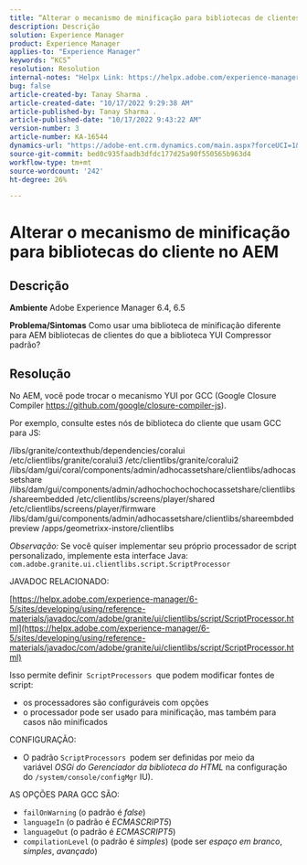 ```yaml
---
title: “Alterar o mecanismo de minificação para bibliotecas de clientes no AEM”
description: Descrição
solution: Experience Manager
product: Experience Manager
applies-to: "Experience Manager"
keywords: “KCS”
resolution: Resolution
internal-notes: "Helpx Link: https://helpx.adobe.com/experience-manager/kb/how-to-change-the-minification-engine-for-client-libraries-in-AEM.html"
bug: false
article-created-by: Tanay Sharma .
article-created-date: "10/17/2022 9:29:38 AM"
article-published-by: Tanay Sharma .
article-published-date: "10/17/2022 9:43:22 AM"
version-number: 3
article-number: KA-16544
dynamics-url: "https://adobe-ent.crm.dynamics.com/main.aspx?forceUCI=1&pagetype=entityrecord&etn=knowledgearticle&id=f9670338-fe4d-ed11-bba2-0022480868ff"
source-git-commit: bed0c935faadb3dfdc177d25a90f550565b963d4
workflow-type: tm+mt
source-wordcount: '242'
ht-degree: 26%

---
```


# Alterar o mecanismo de minificação para bibliotecas do cliente no AEM

## Descrição

<b>Ambiente</b>
Adobe Experience Manager 6.4, 6.5


<b>Problema/Sintomas</b>
Como usar uma biblioteca de minificação diferente para AEM bibliotecas de clientes do que a biblioteca YUI Compressor padrão?


## Resolução


No AEM, você pode trocar o mecanismo YUI por GCC (Google Closure Compiler https://github.com/google/closure-compiler-js).

Por exemplo, consulte estes nós de biblioteca do cliente que usam GCC para JS:

/libs/granite/contexthub/dependencies/coralui /etc/clientlibs/granite/coralui3 /etc/clientlibs/granite/coralui2 /libs/dam/gui/coral/components/admin/adhocassetshare/clientlibs/adhocassetshare /libs/dam/gui/components/admin/adhochochochochocassetshare/clientlibs/shareembedded /etc/clientlibs/screens/player/shared /etc/clientlibs/screens/player/firmware /libs/dam/gui/components/admin/adhocassetshare/clientlibs/shareembdedpreview /apps/geometrixx-instore/clientlibs



*Observação:* Se você quiser implementar seu próprio processador de script personalizado, implemente esta interface Java:
`com.adobe.granite.ui.clientlibs.script.ScriptProcessor`



JAVADOC RELACIONADO:

[https://helpx.adobe.com/experience-manager/6-5/sites/developing/using/reference-materials/javadoc/com/adobe/granite/ui/clientlibs/script/ScriptProcessor.html](https://helpx.adobe.com/experience-manager/6-5/sites/developing/using/reference-materials/javadoc/com/adobe/granite/ui/clientlibs/script/ScriptProcessor.html)

Isso permite definir` ScriptProcessors `que podem modificar fontes de script:

- os processadores são configuráveis com opções
- o processador pode ser usado para minificação, mas também para casos não minificados




CONFIGURAÇÃO:

- O padrão `ScriptProcessors `podem ser definidas por meio da variável *OSGi do Gerenciador da biblioteca do HTML* na configuração do `/system/console/configMgr` IU).




AS OPÇÕES PARA GCC SÃO:

- `failOnWarning` (o padrão é *false*)
- `languageIn` (o padrão é *ECMASCRIPT5*)
- `languageOut` (o padrão é *ECMASCRIPT5*)
- `compilationLevel` (o padrão é *simples*) (pode ser *espaço em branco*, *simples*, *avançado*)

